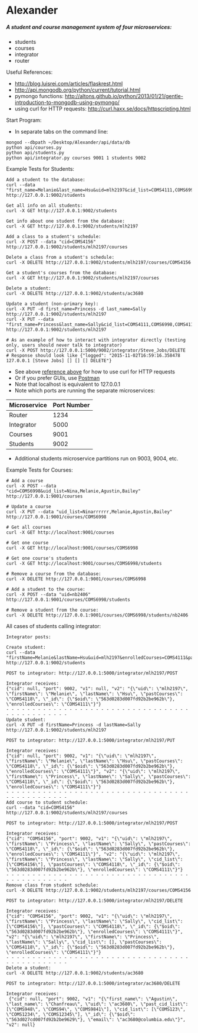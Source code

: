 # Alexander

##### A student and course management system of four microservices:
* students
* courses
* integrator
* router

Useful References:
* http://blog.luisrei.com/articles/flaskrest.html
* http://api.mongodb.org/python/current/tutorial.html
* pymongo functions: http://altons.github.io/python/2013/01/21/gentle-introduction-to-mongodb-using-pymongo/
* using curl for HTTP requests: http://curl.haxx.se/docs/httpscripting.html

Start Program:
* In separate tabs on the command line:
```
mongod --dbpath ~/Desktop/Alexander/api/data/db
python api/courses.py
python api/students.py
python api/integrator.py courses 9001 1 students 9002
```

Example Tests for Students:
```
Add a student to the database:
curl --data "first_name=Melanie&last_name=Hsu&uid=mlh2197&cid_list=COMS4111,COMS6998&past_cid_list=COMS4118" http://127.0.0.1:9002/students

Get all info on all students:
curl -X GET http://127.0.0.1:9002/students

Get info about one student from the database:
curl -X GET http://127.0.0.1:9002/students/mlh2197

Add a class to a student's schedule:
curl -X POST --data "cid=COMS4156" http://127.0.0.1:9002/students/mlh2197/courses

Delete a class from a student's schedule:
curl -X DELETE http://127.0.0.1:9002/students/mlh2197/courses/COMS4156

Get a student's courses from the database:
curl -X GET http://127.0.0.1:9002/students/mlh2197/courses

Delete a student:
curl -X DELETE http://127.0.0.1:9002/students/ac3680

Update a student (non-primary key):
curl -X PUT -d first_name=Princess -d last_name=Sally http://127.0.0.1:9002/students/mlh2197
curl -X PUT --data "first_name=Princess&last_name=Sally&cid_list=COMS4111,COMS6998,COMS4115" http://127.0.0.1:9002/students/mlh2197

# As an example of how to interact with integrator directly (testing only, users should never talk to integrator)
curl -X POST http://127.0.0.1:5000/9002/integrator/Steve_Jobs/DELETE
# Response should look like {"logged": "2015-11-02T16:59:16.358478 127.0.0.1 [Steve Jobs] [] [] [] DELETE"}
```
* See above [reference above](http://curl.haxx.se/docs/httpscripting.html) for how to use curl for HTTP requests
* Or if you prefer GUIs, use [Postman](https://chrome.google.com/webstore/detail/postman/fhbjgbiflinjbdggehcddcbncdddomop)
* Note that localhost is equivalent to 127.0.0.1
* Note which ports are running the separate microservices:

| Microservice | Port Number|
| ------------- | ------------- |
| Router  | 1234 |
| Integrator | 5000  |
| Courses | 9001 |
| Students | 9002 |

* Additional students microservice partitions run on 9003, 9004, etc.

Example Tests for Courses:
```
# Add a course
curl -X POST --data "cid=COMS6998&uid_list=Nina,Melanie,Agustin,Bailey" http://127.0.0.1:9001/courses

# Update a course
curl -X PUT --data "uid_list=Ninarrrrrr,Melanie,Agustin,Bailey" http://127.0.0.1:9001/courses/COMS6998

# Get all courses
curl -X GET http://localhost:9001/courses

# Get one course
curl -X GET http://localhost:9001/courses/COMS6998

# Get one course's students
curl -X GET http://localhost:9001/courses/COMS6998/students

# Remove a course from the database:
curl -X DELETE http://127.0.0.1:9001/courses/COMS6998

# Add a student to the course:
curl -X POST --data "uid=nb2406" http://127.0.0.1:9001/courses/COMS6998/students

# Remove a student from the course:
curl -X DELETE http://127.0.0.1:9001/courses/COMS6998/students/nb2406
```

All cases of students calling integrator:
```
Integrator posts:

Create student:
curl --data "firstName=Melanie&lastName=Hsu&uid=mlh2197&enrolledCourses=COMS4111&pastCourses=COMS4118" http://127.0.0.1:9002/students

POST to integrator: http://127.0.0.1:5000/integrator/mlh2197/POST

Integrator receives:
{"cid": null, "port": 9002, "v1": null, "v2": "{\"uid\": \"mlh2197\", \"firstName\": \"Melanie\", \"lastName\": \"Hsu\", \"pastCourses\": \"COMS4118\", \"_id\": {\"$oid\": \"563d0283d007fd92b2be962b\"}, \"enrolledCourses\": \"COMS4111\"}"}
- - - - - - - - - - - - - - - - - - - - - - - - - - - - - - - - - - - - - - - - - - - - - - -
Update student:
curl -X PUT -d firstName=Princess -d lastName=Sally http://127.0.0.1:9002/students/mlh2197

POST to integrator: http://127.0.0.1:5000/integrator/mlh2197/PUT

Integrator receives:
{"cid": null, "port": 9002, "v1": "{\"uid\": \"mlh2197\", \"firstName\": \"Melanie\", \"lastName\": \"Hsu\", \"pastCourses\": \"COMS4118\", \"_id\": {\"$oid\": \"563d0283d007fd92b2be962b\"}, \"enrolledCourses\": \"COMS4111\"}", "v2": "{\"uid\": \"mlh2197\", \"firstName\": \"Princess\", \"lastName\": \"Sally\", \"pastCourses\": \"COMS4118\", \"_id\": {\"$oid\": \"563d0283d007fd92b2be962b\"}, \"enrolledCourses\": \"COMS4111\"}"}
- - - - - - - - - - - - - - - - - - - - - - - - - - - - - - - - - - - - - - - - - - - - - - -
Add course to student schedule:
curl --data "cid=COMS4156" http://127.0.0.1:9002/students/mlh2197/courses

POST to integrator: http://127.0.0.1:5000/integrator/mlh2197/POST

Integrator receives:
{"cid": "COMS4156", "port": 9002, "v1": "{\"uid\": \"mlh2197\", \"firstName\": \"Princess\", \"lastName\": \"Sally\", \"pastCourses\": \"COMS4118\", \"_id\": {\"$oid\": \"563d0283d007fd92b2be962b\"}, \"enrolledCourses\": \"COMS4111\"}", "v2": "{\"uid\": \"mlh2197\", \"firstName\": \"Princess\", \"lastName\": \"Sally\", \"cid_list\": [\"COMS4156\"], \"pastCourses\": \"COMS4118\", \"_id\": {\"$oid\": \"563d0283d007fd92b2be962b\"}, \"enrolledCourses\": \"COMS4111\"}"}
- - - - - - - - - - - - - - - - - - - - - - - - - - - - - - - - - - - - - - - - - - - - - - -
Remove class from student schedule:
curl -X DELETE http://127.0.0.1:9002/students/mlh2197/courses/COMS4156

POST to integrator: http://127.0.0.1:5000/integrator/mlh2197/DELETE

Integrator receives:
{"cid": "COMS4156", "port": 9002, "v1": "{\"uid\": \"mlh2197\", \"firstName\": \"Princess\", \"lastName\": \"Sally\", \"cid_list\": [\"COMS4156\"], \"pastCourses\": \"COMS4118\", \"_id\": {\"$oid\": \"563d0283d007fd92b2be962b\"}, \"enrolledCourses\": \"COMS4111\"}", "v2": "{\"uid\": \"mlh2197\", \"firstName\": \"Princess\", \"lastName\": \"Sally\", \"cid_list\": [], \"pastCourses\": \"COMS4118\", \"_id\": {\"$oid\": \"563d0283d007fd92b2be962b\"}, \"enrolledCourses\": \"COMS4111\"}"}
- - - - - - - - - - - - - - - - - - - - - - - - - - - - - - - - - - - - - - - - - - - - - - -
Delete a student:
curl -X DELETE http://127.0.0.1:9002/students/ac3680

POST to integrator: http://127.0.0.1:5000/integrator/ac3680/DELETE

Integrator receives:
 {"cid": null, "port": 9002, "v1": "{\"first_name\": \"Agustin\", \"last_name\": \"Chanfreau\", \"uid\": \"ac3680\", \"past_cid_list\": [\"COMS948\", \"COMS94\", \"COMS9841\"], \"cid_list\": [\"COMS123\", \"COMS1234\", \"COMS12345\"], \"_id\": {\"$oid\": \"563d027cd007fd92b2be9629\"}, \"email\": \"ac3680@columbia.edu\"}", "v2": null}
 ```
